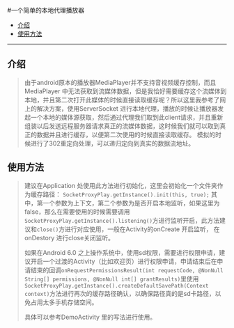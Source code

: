 #一个简单的本地代理播放器
*	[介绍](#1)
*	[使用方法](#2)


----------
##	 <span id = "1">介绍</span>

> 由于android原本的播放器MediaPlayer并不支持音视频缓存控制，而且MediaPlayer 中无法获取到流媒体数据，但是我恰好需要缓存这个流媒体到本地，并且第二次打开此媒体的时候直接读取缓存呢？所以这里我参考了网上的解决方案，使用ServerSocket 进行本地代理，播放的时候让播放器发起一个本地的媒体源获取，然后通过代理我们取到此client请求，并且重新组装以后发送远程服务器请求真正的流媒体数据，这时候我们就可以取到真正的数据并且进行缓存，以便第二次使用的时候直接读取缓存。
  模拟的时候进行了302重定向处理，可以递归定向到真实的数据流地址。

##	<span id = "2">使用方法</span>
>    建议在Application 处使用此方法进行初始化，这里会初始化一个文件夹作为缓存路径：
>    `SocketProxyPlay.getInstance().init(this, true);`
>    其中，第一个参数为上下文，第二个参数为是否开启本地监听，如果这里为false，那么在需要使用的时候需要调用`SocketProxyPlay.getInstance().listening()`方进行监听开启，此方法建议和`close()`方进行对应使用，一般在Activity的onCreate 开启监听， 在 onDestory 进行close关闭监听。
>    
>    如果在Android 6.0 之上操作系统中，使用sd权限，需要进行权限申请，建议开启一个过渡的Activity（比如欢迎页）进行权限申请，申请结束后在申请结束的回调` onRequestPermissionsResult(int requestCode, @NonNull String[] permissions, @NonNull int[] grantResults) `里使用 `SocketProxyPlay.getInstance().createDefaultSavePath(Context context)`方法进行再次的缓存路径确认，以确保路径真的是sd卡路径，以免占用太多手机存储空间。
>    
>    具体可以参考DemoActivity 里的写法进行使用。

